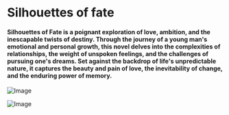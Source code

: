 # Silhouettes of fate

#### Silhouettes of Fate is a poignant exploration of love, ambition, and the inescapable twists of destiny. Through the journey of a young man's emotional and personal growth, this novel delves into the complexities of relationships, the weight of unspoken feelings, and the challenges of pursuing one's dreams. Set against the backdrop of life's unpredictable nature, it captures the beauty and pain of love, the inevitability of change, and the enduring power of memory.

![Image](https://github.com/user-attachments/assets/c590c911-6aee-4fba-bae6-3981ed77700a)

![Image](https://github.com/user-attachments/assets/e10e4b06-9f7a-421f-ae64-4db80c64446c)
